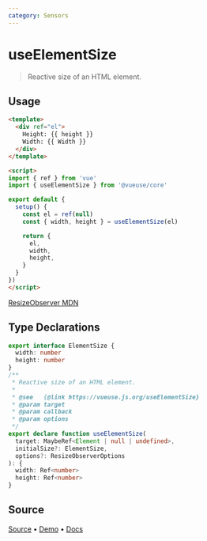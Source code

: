 ```yaml
---
category: Sensors
---
```



# useElementSize

> Reactive size of an HTML element.

## Usage

```html
<template>
  <div ref="el">
    Height: {{ height }}
    Width: {{ Width }}
  </div>
</template>

<script>
import { ref } from 'vue'
import { useElementSize } from '@vueuse/core'

export default {
  setup() {
    const el = ref(null)
    const { width, height } = useElementSize(el)

    return {
      el,
      width,
      height,
    }
  }
})
</script>
```

[ResizeObserver MDN](https://developer.mozilla.org/en-US/docs/Web/API/ResizeObserver)


<!--FOOTER_STARTS-->
## Type Declarations

```typescript
export interface ElementSize {
  width: number
  height: number
}
/**
 * Reactive size of an HTML element.
 *
 * @see   {@link https://vueuse.js.org/useElementSize}
 * @param target
 * @param callback
 * @param options
 */
export declare function useElementSize(
  target: MaybeRef<Element | null | undefined>,
  initialSize?: ElementSize,
  options?: ResizeObserverOptions
): {
  width: Ref<number>
  height: Ref<number>
}
```

## Source

[Source](https://github.com/antfu/vueuse/blob/master/packages/core/useElementSize/index.ts) • [Demo](https://github.com/antfu/vueuse/blob/master/packages/core/useElementSize/demo.vue) • [Docs](https://github.com/antfu/vueuse/blob/master/packages/core/useElementSize/index.md)


<!--FOOTER_ENDS-->

